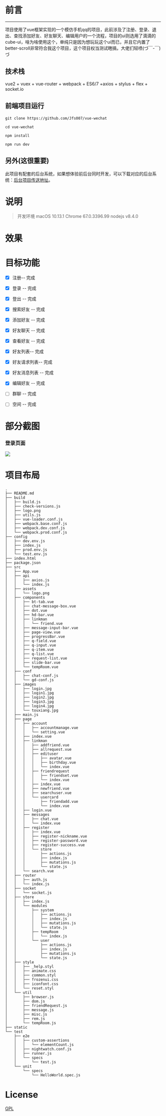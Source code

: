 # 前言


----------

项目使用了vue框架实现的一个模仿手机qq的项目，此前涉及了注册、登录、退出、查找添加好友、好友聊天、编辑用户的一个流程，项目的ui则选用了滴滴的cube-ui，啥为啥使用这个，单纯只是因为想玩玩这个ui而已，并且它内置了better-scroll非常符合我这个项目，这个项目权当测试瞎搞，大佬们轻喷(づ￣-￣)づ

## 技术栈

vue2 + vuex + vue-router + webpack + ES6/7 +axios + stylus + flex + socket.io

## 前端项目运行

#### 

```
git clone https://github.com/Jfs007/vue-wechat  

cd vue-wechat

npm install  

npm run dev
```
## 另外(这很重要)
此项目有配套的后台系统，如果想体验前后台同时开发，可以下载对应的后台系统：[后台项目传送地址](https://github.com/Jfs007/chat-server)。

# 说明


>  开发环境 macOS 10.13.1  Chrome 67.0.3396.99  nodejs v8.4.0



# 效果

# 目标功能
- [x] 注册-- 完成
- [x] 登录 -- 完成
- [x] 登出 -- 完成
- [x] 搜索好友 -- 完成
- [x] 添加好友 -- 完成
- [x] 好友聊天 -- 完成
- [x] 查看好友 -- 完成
- [x] 好友列表-- 完成
- [x] 好友请求列表-- 完成
- [x] 好友消息列表 -- 完成
- [x] 编辑好友 -- 完成
- [ ] 群聊 -- 完成
- [ ] 空间 -- 完成




# 部分截图


### 登录页面
![](https://github.com/Jfs007/vue-wechat/blob/master/screenshots/login.jpg)






# 项目布局

```
.
├── README.md
├── build
│   ├── build.js
│   ├── check-versions.js
│   ├── logo.png
│   ├── utils.js
│   ├── vue-loader.conf.js
│   ├── webpack.base.conf.js
│   ├── webpack.dev.conf.js
│   └── webpack.prod.conf.js
├── config
│   ├── dev.env.js
│   ├── index.js
│   ├── prod.env.js
│   └── test.env.js
├── index.html
├── package.json
├── src
│   ├── App.vue
│   ├── api
│   │   ├── axios.js
│   │   └── index.js
│   ├── assets
│   │   └── logo.png
│   ├── components
│   │   ├── bt-tab.vue
│   │   ├── chat-message-box.vue
│   │   ├── dot.vue
│   │   ├── hd-bar.vue
│   │   ├── linkman
│   │   │   └── friend.vue
│   │   ├── message-input-bar.vue
│   │   ├── page-view.vue
│   │   ├── progressBar.vue
│   │   ├── q-field.vue
│   │   ├── q-input.vue
│   │   ├── q-item.vue
│   │   ├── q-list.vue
│   │   ├── request-list.vue
│   │   ├── slide-bar.vue
│   │   └── tempRoom.vue
│   ├── conf
│   │   ├── chat-conf.js
│   │   └── gd-conf.js
│   ├── images
│   │   ├── login.jpg
│   │   ├── login1.jpg
│   │   ├── login2.jpg
│   │   ├── login3.jpg
│   │   ├── login4.jpg
│   │   └── touxiang.jpg
│   ├── main.js
│   ├── page
│   │   ├── account
│   │   │   ├── accountmanage.vue
│   │   │   └── setting.vue
│   │   ├── index.vue
│   │   ├── linkman
│   │   │   ├── addfriend.vue
│   │   │   ├── allrequest.vue
│   │   │   ├── edituser
│   │   │   │   ├── avatar.vue
│   │   │   │   ├── birthday.vue
│   │   │   │   └── index.vue
│   │   │   ├── friendrequest
│   │   │   │   ├── friendset.vue
│   │   │   │   └── index.vue
│   │   │   ├── index.vue
│   │   │   ├── newfriend.vue
│   │   │   ├── searchuser.vue
│   │   │   └── usercard
│   │   │       ├── friendadd.vue
│   │   │       └── index.vue
│   │   ├── login.vue
│   │   ├── messages
│   │   │   ├── chat.vue
│   │   │   └── index.vue
│   │   ├── register
│   │   │   ├── index.vue
│   │   │   ├── register-nickname.vue
│   │   │   ├── register-password.vue
│   │   │   ├── register-success.vue
│   │   │   └── store
│   │   │       ├── actions.js
│   │   │       ├── index.js
│   │   │       ├── mutations.js
│   │   │       └── state.js
│   │   └── search.vue
│   ├── router
│   │   ├── auth.js
│   │   └── index.js
│   ├── socket
│   │   └── socket.js
│   ├── store
│   │   ├── index.js
│   │   └── modules
│   │       ├── system
│   │       │   ├── actions.js
│   │       │   ├── index.js
│   │       │   ├── mutations.js
│   │       │   └── state.js
│   │       ├── tempRoom
│   │       │   └── index.js
│   │       └── user
│   │           ├── actions.js
│   │           ├── index.js
│   │           ├── mutations.js
│   │           └── state.js
│   ├── style
│   │   ├── _help.styl
│   │   ├── animate.css
│   │   ├── common.styl
│   │   ├── frozenui.css
│   │   ├── iconfont.css
│   │   └── reset.styl
│   └── util
│       ├── browser.js
│       ├── dom.js
│       ├── friendRequest.js
│       ├── message.js
│       ├── misc.js
│       ├── rem.js
│       └── tempRoom.js
├── static
└── test
    ├── e2e
    │   ├── custom-assertions
    │   │   └── elementCount.js
    │   ├── nightwatch.conf.js
    │   ├── runner.js
    │   └── specs
    │       └── test.js
    └── unit
        └── specs
            └── HelloWorld.spec.js

```


# License

[GPL](https://github.com/bailicangdu/vue2-elm/blob/master/COPYING)